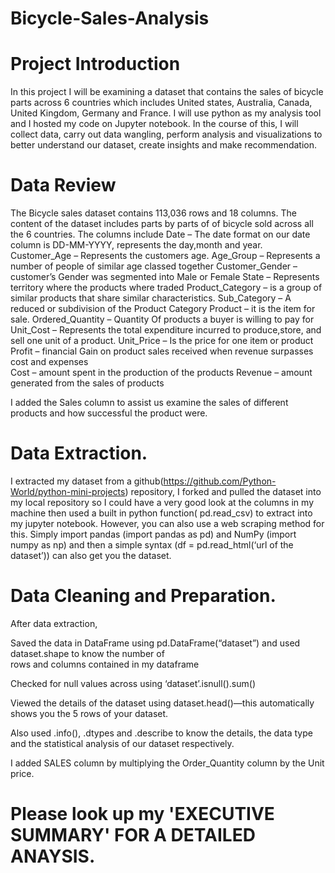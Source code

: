 # Bicycle-Sales-Analysis


# Project Introduction

In this project I will be examining a dataset that contains the sales of bicycle parts across 6 countries which includes United states, Australia, Canada, United Kingdom, 
Germany and France. I will use python as my analysis tool and I hosted my code on Jupyter notebook.  In the course of this, I will collect data, carry out data wangling, 
perform analysis and visualizations to better understand our dataset, create insights and make recommendation.



# Data Review

The Bicycle sales dataset contains 113,036 rows and 18 columns. The content of the dataset includes parts by parts of of bicycle sold across all the 6 countries.
The columns include
    Date – The date format on our date column is DD-MM-YYYY, represents the day,month and year.
    Customer_Age – Represents the customers age.
    Age_Group – Represents a number of people of similar age classed together
    Customer_Gender –  customer’s Gender  was segmented into Male or Female
    State – Represents territory where the products where traded
    Product_Category – is a group of similar products that share similar characteristics.
    Sub_Category – A reduced or subdivision of the Product Category
    Product – it is the item for sale.
    Ordered_Quantity – Quantity Of products a buyer is willing to pay for
    Unit_Cost – Represents the total expenditure incurred to produce,store, and sell one unit of a product.
    Unit_Price – Is the price for one item or product
    Profit – financial Gain on product sales received when revenue surpasses cost and expenses  
    Cost – amount spent in the production of the products
    Revenue – amount generated from the sales of products

I added the Sales column  to assist us examine the sales of different products and how successful the product were.


# Data Extraction.

I extracted my dataset from a github(https://github.com/Python-World/python-mini-projects) repository, I forked and pulled the dataset into my local repository so 
I could have a very good look at the columns in my machine then used a built in python function( pd.read_csv) to extract into my jupyter notebook. 
However, you can also use a web scraping method for this. Simply import pandas (import pandas as pd) and NumPy (import numpy as np) and then a simple syntax 
(df = pd.read_html(‘url of the dataset’)) can also get you the dataset.



# Data Cleaning and Preparation.

After data extraction,


Saved the data in DataFrame using pd.DataFrame(“dataset”) and used dataset.shape to know the number of            
rows and columns contained in my dataframe

Checked for null values across using ‘dataset’.isnull().sum()

Viewed the details of the dataset using dataset.head()—this automatically shows you the 5 rows of your dataset.
 
Also used .info(), .dtypes and .describe to know the details, the data type and the statistical analysis of our dataset respectively.

I added SALES column  by multiplying the Order_Quantity column by the Unit price.






# Please look up my 'EXECUTIVE SUMMARY' FOR A DETAILED ANAYSIS.



